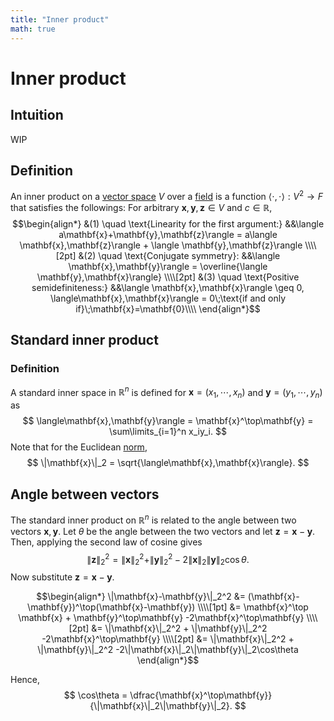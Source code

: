 ```yaml
---
title: "Inner product"
math: true
---
```

# Inner product
## Intuition
WIP
## Definition
An inner product on a [vector space](notes/Vector%20space.md) $V$ over a [field](notes/Field.md) is a function $\langle \cdot,\cdot\rangle:V^2 \to F$ that satisfies the followings:
For arbitrary $\mathbf{x}, \mathbf{y}, \mathbf{z} \in V$ and $c \in \mathbb{R}$,
$$\begin{align*}
&(1) \quad \text{Linearity for the first argument:} &&\langle a\mathbf{x}+\mathbf{y},\mathbf{z}\rangle = a\langle \mathbf{x},\mathbf{z}\rangle + \langle \mathbf{y},\mathbf{z}\rangle \\\\[2pt]
&(2) \quad \text{Conjugate symmetry}: &&\langle \mathbf{x},\mathbf{y}\rangle = \overline{\langle \mathbf{y},\mathbf{x}\rangle} \\\\[2pt]
&(3) \quad \text{Positive semidefiniteness:}  &&\langle \mathbf{x},\mathbf{x}\rangle \geq 0, \langle\mathbf{x},\mathbf{x}\rangle = 0\;\text{if and only if}\;\mathbf{x}=\mathbf{0}\\\\
\end{align*}$$

## Standard inner product
### Definition
A standard inner space in $\mathbb{R}^n$ is defined for $\mathbf{x} = (x_1, \cdots, x_n)$ and $\mathbf{y} = (y_1, \cdots, y_n)$ as
$$
\langle\mathbf{x},\mathbf{y}\rangle = \mathbf{x}^\top\mathbf{y} = \sum\limits_{i=1}^n x_iy_i.
$$
Note that for the Euclidean [norm](notes/Norm.md),
$$
\|\mathbf{x}\|_2 = \sqrt{\langle\mathbf{x},\mathbf{x}\rangle}.
$$

## Angle between vectors
The standard inner product on $\mathbb{R}^n$ is related to the angle between two vectors $\mathbf{x}, \mathbf{y}$. Let $\theta$ be the angle between the two vectors and let $\mathbf{z}=\mathbf{x}-\mathbf{y}$.
Then, applying the second law of cosine gives
$$
\|\mathbf{z}\|_2^2 = \|\mathbf{x}\|_2^2 + \|\mathbf{y}\|_2^2 -2\|\mathbf{x}\|_2\|\mathbf{y}\|_2\cos\theta.
$$
Now substitute $\mathbf{z}=\mathbf{x}-\mathbf{y}$.

$$\begin{align*}
\|\mathbf{x}-\mathbf{y}\|_2^2 &= (\mathbf{x}-\mathbf{y})^\top(\mathbf{x}-\mathbf{y}) \\\\[1pt]
&= \mathbf{x}^\top \mathbf{x} + \mathbf{y}^\top\mathbf{y} -2\mathbf{x}^\top\mathbf{y} \\\\[2pt]
&= \|\mathbf{x}\|_2^2 + \|\mathbf{y}\|_2^2 -2\mathbf{x}^\top\mathbf{y} \\\\[2pt]
&= \|\mathbf{x}\|_2^2 + \|\mathbf{y}\|_2^2 -2\|\mathbf{x}\|_2\|\mathbf{y}\|_2\cos\theta
\end{align*}$$

Hence,
$$
\cos\theta = \dfrac{\mathbf{x}^\top\mathbf{y}}{\|\mathbf{x}\|_2\|\mathbf{y}\|_2}.
$$